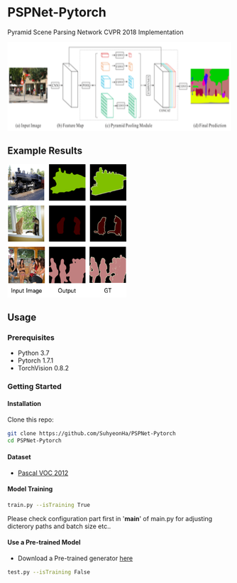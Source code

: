 # PSPNet-Pytorch
Pyramid Scene Parsing Network CVPR 2018 Implementation

<img src="images/network.png" height="200"></img>

## Example Results
<img src="images/d_results.png" height="300"></img>

## Usage
### Prerequisites
- Python 3.7
- Pytorch 1.7.1
- TorchVision 0.8.2

### Getting Started
#### Installation
Clone this repo:
```bash
git clone https://github.com/SuhyeonHa/PSPNet-Pytorch
cd PSPNet-Pytorch
```
#### Dataset
- [Pascal VOC 2012](http://host.robots.ox.ac.uk/pascal/VOC/voc2012/)

#### Model Training
```bash
train.py --isTraining True
```
Please check configuration part first in '__main__' of main.py for adjusting dicterory paths and batch size etc..

#### Use a Pre-trained Model
- Download a Pre-trained generator [here](https://drive.google.com/file/d/1B9YjJE6qF57Gyj75VlXcUBl_8y4YcqZm/view?usp=sharing)
```bash
test.py --isTraining False
```


